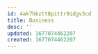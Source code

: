 ```yaml
---
id: 4ak7hkztt8pittr9idgv3cd
title: Business
desc: ''
updated: 1677074462207
created: 1677074462207
---
```

